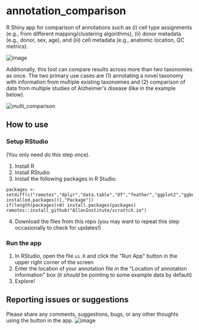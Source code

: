 # annotation_comparison
R Shiny app for comparison of annotations such as (i) cell type assignments (e.g., from different mapping/clustering algorithms), (ii) donor metadata (e.g., donor, sex, age), and (iii) cell metadata (e.g., anatomic location, QC metrics).

![image](https://github.com/AllenInstitute/annotation_comparison/assets/25486679/086cc28a-9529-489f-b291-c21d7da4f1e4)

Additionally, this tool can compare results across more than two taxonomies as once. The two primary use cases are (1) annotating a novel taxonomy with information from multiple existing taxonomies and (2) comparison of data from multiple studies of Alzheimer's disease (like in the example below).

![multi_comparison](https://github.com/AllenInstitute/annotation_comparison/assets/25486679/c55dac6e-99f6-4fd6-9203-70e136cef9a7)

## How to use
### Setup RStudio
(You only need do this step once).
1. Install R
2. Install RStudio
3. Install the following packages in R Studio:
```
packages <- setdiff(c("remotes","dplyr","data.table","DT","feather","ggplot2","ggbeeswarm","rbokeh","shiny","UpSetR","anndata"), installed.packages()[,"Package"])
if(length(packages)>0) install.packages(packages)
remotes::install_github("AllenInstitute/scrattch.io")
```
4. Download the files from this repo (you may want to repeat this step occasionally to check for updates!) 

### Run the app
1. In RStudio, open the file `ui.R` and click the "Run App" button in the upper right corner of the screen
2. Enter the location of your annotation file in the "Location of annotation information" box (it *should* be pointing to some example data by default)
3. Explore!

## Reporting issues or suggestions

Please share any comments, suggestions, bugs, or any other thoughts using the button in the app.
![image](https://github.com/AllenInstitute/annotation_comparison/assets/25486679/3d0fd022-98c9-470e-bcff-1397de96c35f)
